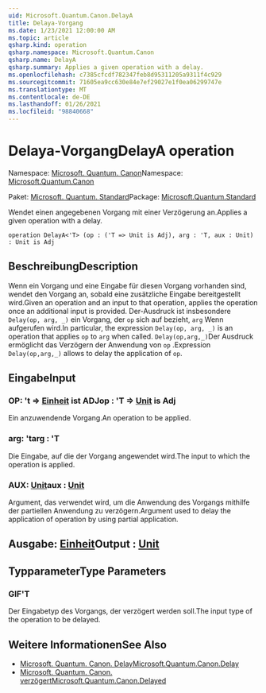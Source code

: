 ```yaml
---
uid: Microsoft.Quantum.Canon.DelayA
title: Delaya-Vorgang
ms.date: 1/23/2021 12:00:00 AM
ms.topic: article
qsharp.kind: operation
qsharp.namespace: Microsoft.Quantum.Canon
qsharp.name: DelayA
qsharp.summary: Applies a given operation with a delay.
ms.openlocfilehash: c7385cfcdf782347feb8d95311205a9311f4c929
ms.sourcegitcommit: 71605ea9cc630e84e7ef29027e1f0ea06299747e
ms.translationtype: MT
ms.contentlocale: de-DE
ms.lasthandoff: 01/26/2021
ms.locfileid: "98840668"
---
```

# <a name="delaya-operation"></a><span data-ttu-id="6bd0b-102">Delaya-Vorgang</span><span class="sxs-lookup"><span data-stu-id="6bd0b-102">DelayA operation</span></span>

<span data-ttu-id="6bd0b-103">Namespace: [Microsoft. Quantum. Canon](xref:Microsoft.Quantum.Canon)</span><span class="sxs-lookup"><span data-stu-id="6bd0b-103">Namespace: [Microsoft.Quantum.Canon](xref:Microsoft.Quantum.Canon)</span></span>

<span data-ttu-id="6bd0b-104">Paket: [Microsoft. Quantum. Standard](https://nuget.org/packages/Microsoft.Quantum.Standard)</span><span class="sxs-lookup"><span data-stu-id="6bd0b-104">Package: [Microsoft.Quantum.Standard](https://nuget.org/packages/Microsoft.Quantum.Standard)</span></span>


<span data-ttu-id="6bd0b-105">Wendet einen angegebenen Vorgang mit einer Verzögerung an.</span><span class="sxs-lookup"><span data-stu-id="6bd0b-105">Applies a given operation with a delay.</span></span>

```qsharp
operation DelayA<'T> (op : ('T => Unit is Adj), arg : 'T, aux : Unit) : Unit is Adj
```


## <a name="description"></a><span data-ttu-id="6bd0b-106">Beschreibung</span><span class="sxs-lookup"><span data-stu-id="6bd0b-106">Description</span></span>

<span data-ttu-id="6bd0b-107">Wenn ein Vorgang und eine Eingabe für diesen Vorgang vorhanden sind, wendet den Vorgang an, sobald eine zusätzliche Eingabe bereitgestellt wird.</span><span class="sxs-lookup"><span data-stu-id="6bd0b-107">Given an operation and an input to that operation, applies the operation once an additional input is provided.</span></span>
<span data-ttu-id="6bd0b-108">Der-Ausdruck ist insbesondere `Delay(op, arg, _)` ein Vorgang, der `op` sich auf bezieht, `arg` Wenn aufgerufen wird.</span><span class="sxs-lookup"><span data-stu-id="6bd0b-108">In particular, the expression `Delay(op, arg, _)` is an operation that applies `op` to `arg` when called.</span></span>
<span data-ttu-id="6bd0b-109">`Delay(op,arg,_)`Der Ausdruck ermöglicht das Verzögern der Anwendung von `op` .</span><span class="sxs-lookup"><span data-stu-id="6bd0b-109">Expression `Delay(op,arg,_)` allows to delay the application of `op`.</span></span>

## <a name="input"></a><span data-ttu-id="6bd0b-110">Eingabe</span><span class="sxs-lookup"><span data-stu-id="6bd0b-110">Input</span></span>

### <a name="op--t--unit--is-adj"></a><span data-ttu-id="6bd0b-111">OP: 't => [Einheit](xref:microsoft.quantum.lang-ref.unit)  ist ADJ</span><span class="sxs-lookup"><span data-stu-id="6bd0b-111">op : 'T => [Unit](xref:microsoft.quantum.lang-ref.unit)  is Adj</span></span>

<span data-ttu-id="6bd0b-112">Ein anzuwendende Vorgang.</span><span class="sxs-lookup"><span data-stu-id="6bd0b-112">An operation to be applied.</span></span>


### <a name="arg--t"></a><span data-ttu-id="6bd0b-113">arg: 't</span><span class="sxs-lookup"><span data-stu-id="6bd0b-113">arg : 'T</span></span>

<span data-ttu-id="6bd0b-114">Die Eingabe, auf die der Vorgang angewendet wird.</span><span class="sxs-lookup"><span data-stu-id="6bd0b-114">The input to which the operation is applied.</span></span>


### <a name="aux--unit"></a><span data-ttu-id="6bd0b-115">AUX: [Unit](xref:microsoft.quantum.lang-ref.unit)</span><span class="sxs-lookup"><span data-stu-id="6bd0b-115">aux : [Unit](xref:microsoft.quantum.lang-ref.unit)</span></span>

<span data-ttu-id="6bd0b-116">Argument, das verwendet wird, um die Anwendung des Vorgangs mithilfe der partiellen Anwendung zu verzögern.</span><span class="sxs-lookup"><span data-stu-id="6bd0b-116">Argument used to delay the application of operation by using partial application.</span></span>



## <a name="output--unit"></a><span data-ttu-id="6bd0b-117">Ausgabe: [Einheit](xref:microsoft.quantum.lang-ref.unit)</span><span class="sxs-lookup"><span data-stu-id="6bd0b-117">Output : [Unit](xref:microsoft.quantum.lang-ref.unit)</span></span>



## <a name="type-parameters"></a><span data-ttu-id="6bd0b-118">Typparameter</span><span class="sxs-lookup"><span data-stu-id="6bd0b-118">Type Parameters</span></span>

### <a name="t"></a><span data-ttu-id="6bd0b-119">GIF</span><span class="sxs-lookup"><span data-stu-id="6bd0b-119">'T</span></span>

<span data-ttu-id="6bd0b-120">Der Eingabetyp des Vorgangs, der verzögert werden soll.</span><span class="sxs-lookup"><span data-stu-id="6bd0b-120">The input type of the operation to be delayed.</span></span>

## <a name="see-also"></a><span data-ttu-id="6bd0b-121">Weitere Informationen</span><span class="sxs-lookup"><span data-stu-id="6bd0b-121">See Also</span></span>

- [<span data-ttu-id="6bd0b-122">Microsoft. Quantum. Canon. Delay</span><span class="sxs-lookup"><span data-stu-id="6bd0b-122">Microsoft.Quantum.Canon.Delay</span></span>](xref:Microsoft.Quantum.Canon.Delay)
- [<span data-ttu-id="6bd0b-123">Microsoft. Quantum. Canon. verzögert</span><span class="sxs-lookup"><span data-stu-id="6bd0b-123">Microsoft.Quantum.Canon.Delayed</span></span>](xref:Microsoft.Quantum.Canon.Delayed)